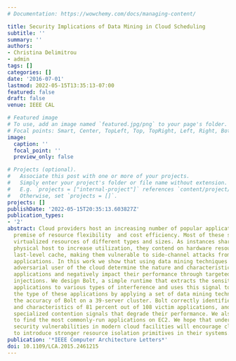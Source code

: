 ```yaml
---
# Documentation: https://wowchemy.com/docs/managing-content/

title: Security Implications of Data Mining in Cloud Scheduling
subtitle: ''
summary: ''
authors:
- Christina Delimitrou
- admin
tags: []
categories: []
date: '2016-07-01'
lastmod: 2022-05-15T13:35:13-07:00
featured: false
draft: false
venue: IEEE CAL

# Featured image
# To use, add an image named `featured.jpg/png` to your page's folder.
# Focal points: Smart, Center, TopLeft, Top, TopRight, Left, Right, BottomLeft, Bottom, BottomRight.
image:
  caption: ''
  focal_point: ''
  preview_only: false

# Projects (optional).
#   Associate this post with one or more of your projects.
#   Simply enter your project's folder or file name without extension.
#   E.g. `projects = ["internal-project"]` references `content/project/deep-learning/index.md`.
#   Otherwise, set `projects = []`.
projects: []
publishDate: '2022-05-15T20:35:13.603827Z'
publication_types:
- '2'
abstract: Cloud providers host an increasing number of popular applications, on the
  premise of resource flexibility  and cost efficiency. Most of these systems expose
  virtualized resources of different types and sizes. As instances share the same
  physical host to increase utilization, they contend on hardware resources, e.g.,
  last-level cache, making them vulnerable to side-channel attacks from co-scheduled
  applications. In this work we show that using data mining techniques can help an
  adversarial user of the cloud determine the nature and characteristics of co-scheduled
  applications and negatively impact their performance through targeted contention
  injections. We design Bolt, a simple runtime that extracts the sensitivity of co-scheduled
  applications to various types of interference and uses this signal to determine
  the type of these applications by applying a set of data mining techniques. We validate
  the accuracy of Bolt on a 39-server cluster. Bolt correctly identifies the type
  and characteristics of 81 percent out of 108 victim applications, and constructs
  specialized contention signals that degrade their performance. We also use Bolt
  to find the most commonly-run applications on EC2. We hope that underlining such
  security vulnerabilities in modern cloud facilities will encourage cloud providers
  to introduce stronger resource isolation primitives in their systems.
publication: '*IEEE Computer Architecture Letters*'
doi: 10.1109/LCA.2015.2461215
---
```

